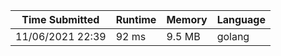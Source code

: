 Time Submitted | Runtime | Memory | Language
-------------- | ------ | ------- | ------ |
11/06/2021 22:39 | 92 ms | 9.5 MB | golang |
